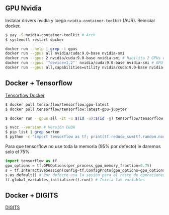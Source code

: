 ## GPU Nvidia

Instalar drivers nvidia y luego `nvidia-container-toolkit` (AUR). Reiniciar docker.

```sh
$ yay -S nvidia-container-toolkit # Arch
$ systemctl restart docker

docker run --help | grep -i gpus
docker run --gpus all nvidia/cuda:9.0-base nvidia-smi
docker run --gpus 2 nvidia/cuda:9.0-base nvidia-smi # Habilita 2 GPUs en el contenedor
docker run --gpus '"device=1,2"' nvidia/cuda:9.0-base nvidia-smi # GPU específica
docker run --gpus all,capabilities=utility nvidia/cuda:9.0-base nvidia-smi
```

## Docker + Tensorflow

[Tensorflow Docker](https://www.tensorflow.org/install/docker)

```sh
$ docker pull tensorflow/tensorflow:gpu-latest
$ docker pull tensorflow/tensorflow:latest-gpu-jupyter

$ docker run --gpus all -it -u $(id -u):$(id -g) tensorflow/tensorflow:latest-gpu bash

$ nvcc --version # Versión CUDA
$ pip list | grep sorten
$ python -c "import tensorflow as tf; print(tf.reduce_sum(tf.random.normal([1000, 1000])))"
```

Para que tensorflow no use toda la memoria (95% por defecto) le daremos solo el 75%

```python
import tensorflow as tf
gpu_options = tf.GPUOptions(per_process_gpu_memory_fraction=0.75)
s = tf.InteractiveSession(config=tf.ConfigProto(gpu_options=gpu_options))
s.as_default() # Por defecto usa la sesión para el resto de operaciones
tf.global_variables_initializer().run() # Inicia las variables
```

## Docker + DIGITS

[DIGITS](https://docs.nvidia.com/deeplearning/digits/index.html)
